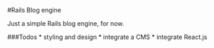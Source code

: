 #Rails Blog engine

Just a simple Rails blog engine, for now.

###Todos
	* styling and design
	* integrate a CMS
	* integrate React.js
